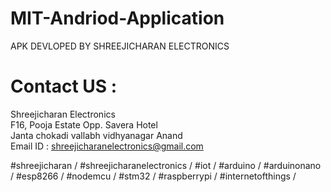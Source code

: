 # MIT-Andriod-Application

APK DEVLOPED BY SHREEJICHARAN ELECTRONICS


# Contact US :
Shreejicharan Electronics \
F16, Pooja Estate Opp. Savera Hotel \
Janta chokadi vallabh vidhyanagar Anand \
Email ID : shreejicharanelectronics@gmail.com

#shreejicharan  /
#shreejicharanelectronics /
#iot  /
#arduino  /
#arduinonano  /
#esp8266  /
#nodemcu /
#stm32 /
#raspberrypi  /
#internetofthings /
